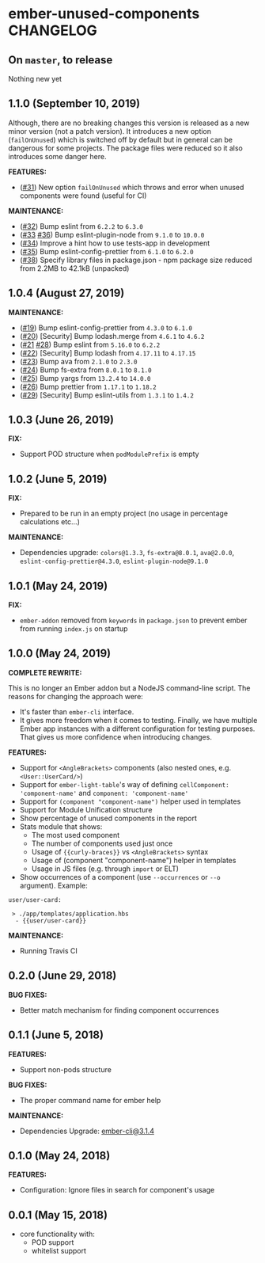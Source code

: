 # ember-unused-components CHANGELOG

## On `master`, to release

Nothing new yet

## 1.1.0 (September 10, 2019)

Although, there are no breaking changes this version is released as a new minor version (not a patch version). It introduces a new option (`failOnUnused`) which is switched off by default but in general can be dangerous for some projects. The package files were reduced so it also introduces some danger here.

**FEATURES:**

- ([#31](https://github.com/vastec/ember-unused-components/pull/31)) New option `failOnUnused` which throws and error when unused components were found (useful for CI) 

**MAINTENANCE:**
- ([#32](https://github.com/vastec/ember-unused-components/pull/32)) Bump eslint from `6.2.2` to `6.3.0`
- ([#33](https://github.com/vastec/ember-unused-components/pull/33) [#36](https://github.com/vastec/ember-unused-components/pull/36)) Bump eslint-plugin-node from `9.1.0` to `10.0.0`
- ([#34](https://github.com/vastec/ember-unused-components/pull/34)) Improve a hint how to use tests-app in development
- ([#35](https://github.com/vastec/ember-unused-components/pull/34)) Bump eslint-config-prettier from `6.1.0` to `6.2.0`
- ([#38](https://github.com/vastec/ember-unused-components/pull/38)) Specify library files in package.json - npm package size reduced from 2.2MB to 42.1kB (unpacked)

## 1.0.4 (August 27, 2019)

**MAINTENANCE:**
- ([#19](https://github.com/vastec/ember-unused-components/pull/19)) Bump eslint-config-prettier from `4.3.0` to `6.1.0`
- ([#20](https://github.com/vastec/ember-unused-components/pull/20)) [Security] Bump lodash.merge from `4.6.1` to `4.6.2`
- ([#21](https://github.com/vastec/ember-unused-components/pull/21) [#28](https://github.com/vastec/ember-unused-components/pull/28)) Bump eslint from `5.16.0` to `6.2.2`
- ([#22](https://github.com/vastec/ember-unused-components/pull/22)) [Security] Bump lodash from `4.17.11` to `4.17.15`
- ([#23](https://github.com/vastec/ember-unused-components/pull/23)) Bump ava from `2.1.0` to `2.3.0`
- ([#24](https://github.com/vastec/ember-unused-components/pull/24)) Bump fs-extra from `8.0.1` to `8.1.0`
- ([#25](https://github.com/vastec/ember-unused-components/pull/25)) Bump yargs from `13.2.4` to `14.0.0`
- ([#26](https://github.com/vastec/ember-unused-components/pull/26)) Bump prettier from `1.17.1` to `1.18.2`
- ([#29](https://github.com/vastec/ember-unused-components/pull/29)) [Security] Bump eslint-utils from `1.3.1` to `1.4.2`

## 1.0.3 (June 26, 2019)

**FIX:**
- Support POD structure when `podModulePrefix` is empty

## 1.0.2 (June 5, 2019)

**FIX:**
- Prepared to be run in an empty project (no usage in percentage calculations etc...)

**MAINTENANCE:**
- Dependencies upgrade: `colors@1.3.3`, `fs-extra@8.0.1`, `ava@2.0.0`, `eslint-config-prettier@4.3.0`, `eslint-plugin-node@9.1.0`
  
## 1.0.1 (May 24, 2019)

**FIX:**
- `ember-addon` removed from `keywords` in `package.json` to prevent ember from running `index.js` on startup

## 1.0.0 (May 24, 2019)

**COMPLETE REWRITE:**

This is no longer an Ember addon but a NodeJS command-line script. The reasons for changing the approach were:
- It's faster than `ember-cli` interface.
- It gives more freedom when it comes to testing. Finally, we have multiple Ember app instances with a different configuration for testing purposes.
That gives us more confidence when introducing changes.

**FEATURES:**

- Support for `<AngleBrackets>` components (also nested ones, e.g. `<User::UserCard/>`)
- Support for `ember-light-table`'s way of defining `cellComponent: 'component-name'` and `component: 'component-name'`
- Support for `(component "component-name")` helper used in templates
- Support for Module Unification structure
- Show percentage of unused components in the report
- Stats module that shows:
  - The most used component
  - The number of components used just once
  - Usage of `{{curly-braces}}` vs `<AngleBrackets>` syntax
  - Usage of (component "component-name") helper in templates
  - Usage in JS files (e.g. through `import` or ELT)
- Show occurrences of a component (use `--occurrences` or `--o` argument). Example:
```
user/user-card:

 > ./app/templates/application.hbs
  - {{user/user-card}}
```

**MAINTENANCE:**
- Running Travis CI

## 0.2.0 (June 29, 2018)

**BUG FIXES:**

- Better match mechanism for finding component occurrences

## 0.1.1 (June 5, 2018)

**FEATURES:**

- Support non-pods structure

**BUG FIXES:**

- The proper command name for ember help

**MAINTENANCE:**

- Dependencies Upgrade: ember-cli@3.1.4

## 0.1.0 (May 24, 2018)

**FEATURES:**

- Configuration: Ignore files in search for component's usage

## 0.0.1 (May 15, 2018)

- core functionality with: 
  - POD support
  - whitelist support
